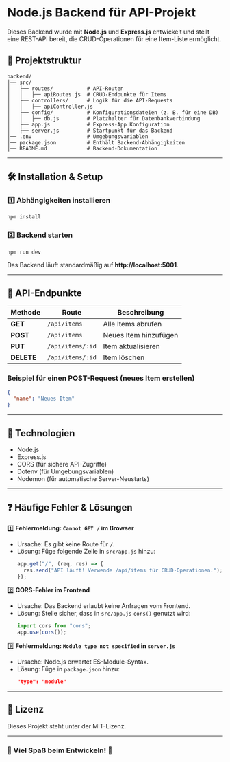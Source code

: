 # Node.js Backend für API-Projekt

Dieses Backend wurde mit **Node.js** und **Express.js** entwickelt und stellt eine REST-API bereit, die CRUD-Operationen für eine Item-Liste ermöglicht.

## 📂 Projektstruktur

```
backend/
│── src/
│   ├── routes/           # API-Routen
│   │   ├── apiRoutes.js  # CRUD-Endpunkte für Items
│   ├── controllers/      # Logik für die API-Requests
│   │   ├── apiController.js
│   ├── config/           # Konfigurationsdateien (z. B. für eine DB)
│   │   ├── db.js         # Platzhalter für Datenbankverbindung
│   ├── app.js            # Express-App Konfiguration
│   ├── server.js         # Startpunkt für das Backend
│── .env                  # Umgebungsvariablen
│── package.json          # Enthält Backend-Abhängigkeiten
│── README.md             # Backend-Dokumentation
```

---

## 🛠 Installation & Setup

### **1️⃣ Abhängigkeiten installieren**

```bash
npm install
```

### **2️⃣ Backend starten**

```bash
npm run dev
```

Das Backend läuft standardmäßig auf **http://localhost:5001**.

---

## 🚀 API-Endpunkte

| Methode    | Route            | Beschreibung          |
| ---------- | ---------------- | --------------------- |
| **GET**    | `/api/items`     | Alle Items abrufen    |
| **POST**   | `/api/items`     | Neues Item hinzufügen |
| **PUT**    | `/api/items/:id` | Item aktualisieren    |
| **DELETE** | `/api/items/:id` | Item löschen          |

### Beispiel für einen POST-Request (neues Item erstellen)

```json
{
  "name": "Neues Item"
}
```

---

## 📄 Technologien

- Node.js
- Express.js
- CORS (für sichere API-Zugriffe)
- Dotenv (für Umgebungsvariablen)
- Nodemon (für automatische Server-Neustarts)

---

## ❓ Häufige Fehler & Lösungen

1️⃣ **Fehlermeldung: `Cannot GET /` im Browser**

- Ursache: Es gibt keine Route für `/`.
- Lösung: Füge folgende Zeile in `src/app.js` hinzu:
  ```javascript
  app.get("/", (req, res) => {
    res.send("API läuft! Verwende /api/items für CRUD-Operationen.");
  });
  ```

2️⃣ **CORS-Fehler im Frontend**

- Ursache: Das Backend erlaubt keine Anfragen vom Frontend.
- Lösung: Stelle sicher, dass in `src/app.js` `cors()` genutzt wird:
  ```javascript
  import cors from "cors";
  app.use(cors());
  ```

3️⃣ **Fehlermeldung: `Module type not specified` in `server.js`**

- Ursache: Node.js erwartet ES-Module-Syntax.
- Lösung: Füge in `package.json` hinzu:
  ```json
  "type": "module"
  ```

---

## 📄 Lizenz

Dieses Projekt steht unter der MIT-Lizenz.

---

### 🎉 Viel Spaß beim Entwickeln! 🚀
